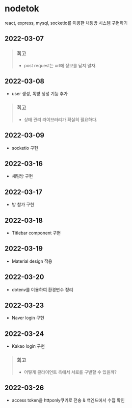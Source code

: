 # nodetok

react, express, mysql, socketio를 이용한 채팅방 시스템 구현하기

## 2022-03-07

> ### 회고
> - post request는 url에 정보를 담지 말자.

## 2022-03-08

- user 생성, 톡방 생성 기능 추가

> ### 회고
> - 상태 관리 라이브러리가 확실히 필요하다. 

## 2022-03-09

- socketio 구현

## 2022-03-16

- 채팅방 구현

## 2022-03-17

- 방 참가 구현

## 2022-03-18

- Titlebar component 구현

## 2022-03-19

- Material design 적용

## 2022-03-20

- dotenv를 이용하여 환경변수 정리

## 2022-03-23

- Naver login 구현

## 2022-03-24

- Kakao login 구현

> ### 회고
> - 어떻게 클라이언트 측에서 서로를 구별할 수 있을까?

## 2022-03-26

- access token을 httponly쿠키로 전송 & 백엔드에서 수집 확인